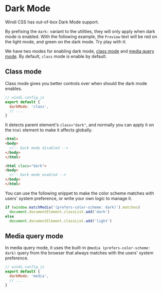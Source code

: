 # Dark Mode

Windi CSS has out-of-box Dark Mode support.

By prefixing the `dark:` variant to the utilities, they will only apply when dark mode is enabled. With the following example, the `Preview` text will be red on the light mode, and green on the dark mode. Try play with it: 

<ToggleDark />

<InlinePlayground :input="'text-red-400 dark:text-green-400'" :showCSS="true" :showPreview="true"/>

We have two modes for enabling dark mode, [class mode](#class-mode) and [media query mode](#media-query-mode). By default, `class` mode is enable by default.

## Class mode

Class mode gives you better controls over when should the dark mode enables.

```js
// windi.config.js
export default {
  darkMode: 'class',
  // ...
}
```

It detects parent element's `class="dark"`, and normally you can apply it on the `html` element to make it affects globally.

```html
<html>
<body>
  <!-- Dark mode disabled -->
</body>
</html>

<html class="dark">
<body>
  <!-- Dark mode enabled -->
</body>
</html>
```

You can use the following snippet to make the color scheme matches with users' system preference, or write your own logic to manage it.

```js
if (window.matchMedia('(prefers-color-scheme: dark)').matches)
  document.documentElement.classList.add('dark')
else
  document.documentElement.classList.add('light')
```

<InlinePlayground 
  :input="'text-white dark:text-white'" 
  :config="{ darkMode: 'class' }"
  :showCSS="true"
  :showPreview="false"
  :showMode="false"
  :showTabs="false"
  :showConfig="true"
  :enableConfig="true"
/>

## Media query mode 

In media query mode, it uses the built-in `@media (prefers-color-scheme: dark)` query from the browser that always matches with the users' system preference. 

```js
// windi.config.js
export default {
  darkMode: 'media',
  // ...
}
```

<InlinePlayground 
  :input="'text-white dark:text-white'" 
  :config="{ darkMode: 'media' }"
  :showCSS="true"
  :showPreview="false"
  :showMode="false"
  :showTabs="false"
  :showConfig="true"
  :enableConfig="true"
/>

